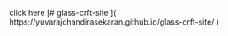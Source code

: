 <p>click here [# glass-crft-site ]( https://yuvarajchandirasekaran.github.io/glass-crft-site/
)</p>

